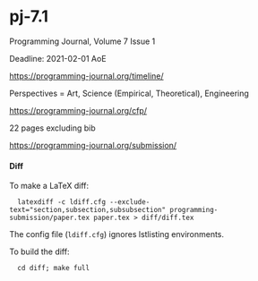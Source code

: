pj-7.1
===

Programming Journal, Volume 7 Issue 1

Deadline: 2021-02-01 AoE

<https://programming-journal.org/timeline/>


Perspectives = Art, Science (Empirical, Theoretical), Engineering

<https://programming-journal.org/cfp/>


22 pages excluding bib

<https://programming-journal.org/submission/>


#### Diff

To make a LaTeX diff:

```
  latexdiff -c ldiff.cfg --exclude-text="section,subsection,subsubsection" programming-submission/paper.tex paper.tex > diff/diff.tex
```

The config file (`ldiff.cfg`) ignores lstlisting environments.

To build the diff:

```
  cd diff; make full
```

